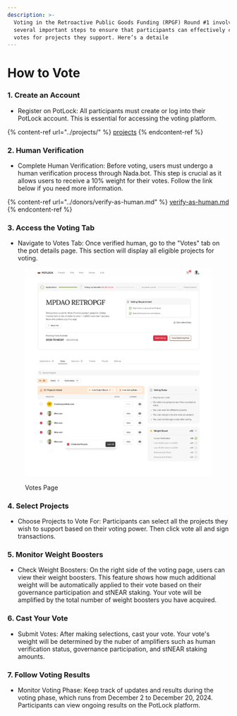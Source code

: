 ```yaml
---
description: >-
  Voting in the Retroactive Public Goods Funding (RPGF) Round #1 involves
  several important steps to ensure that participants can effectively cast their
  votes for projects they support. Here’s a detaile
---
```


# How to Vote

### 1. Create an Account

* Register on PotLock: All participants must create or log into their PotLock account. This is essential for accessing the voting platform.

{% content-ref url="../projects/" %}
[projects](../projects/)
{% endcontent-ref %}

### 2. Human Verification

* Complete Human Verification: Before voting, users must undergo a human verification process through Nada.bot. This step is crucial as it allows users to receive a 10% weight for their votes.  Follow the link below if you need more information.&#x20;

{% content-ref url="../donors/verify-as-human.md" %}
[verify-as-human.md](../donors/verify-as-human.md)
{% endcontent-ref %}

### 3. Access the Voting Tab

* Navigate to Votes Tab: Once verified human, go to the "Votes" tab on the pot details page. This section will display all eligible projects for voting.

<figure><img src="../../.gitbook/assets/image (25).png" alt=""><figcaption><p>Votes Page</p></figcaption></figure>

### 4. Select Projects

* Choose Projects to Vote For: Participants can select all the projects they wish to support based on their voting power. Then click vote all and sign transactions.

### 5. Monitor Weight Boosters

* Check Weight Boosters: On the right side of the voting page, users can view their weight boosters. This feature shows how much additional weight will be automatically applied to their vote based on their governance participation and stNEAR staking. Your vote will be amplified by the total number of weight boosters you have acquired.

### 6. Cast Your Vote

* Submit Votes: After making selections, cast your vote. Your vote's weight will be determined by   the nuber of amplifiers such as human verification status, governance participation, and stNEAR staking amounts.

### 7. Follow Voting Results

* Monitor Voting Phase: Keep track of updates and results during the voting phase, which runs from December 2 to December 20, 2024. Participants can view ongoing results on the PotLock platform.

###
